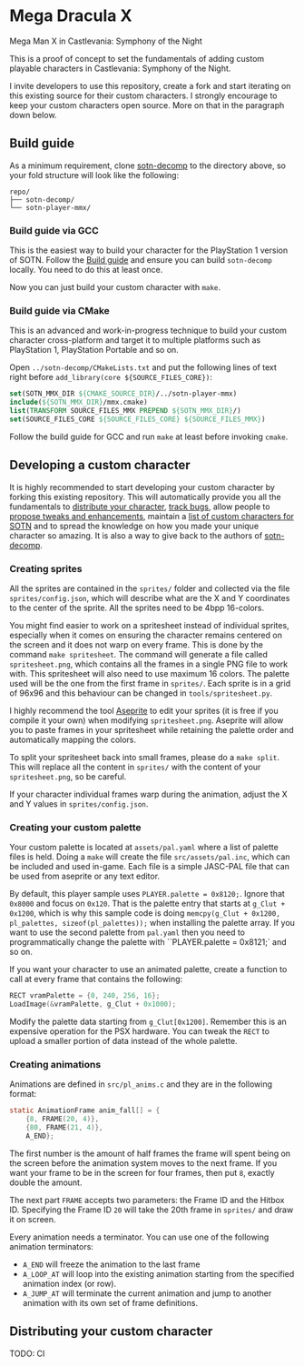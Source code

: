 # Mega Dracula X

Mega Man X in Castlevania: Symphony of the Night

This is a proof of concept to set the fundamentals of adding custom playable characters in Castlevania: Symphony of the Night.

I invite developers to use this repository, create a fork and start iterating on this existing source for their custom characters. I strongly encourage to keep your custom characters open source. More on that in the paragraph down below.

## Build guide

As a minimum requirement, clone [sotn-decomp](https://github.com/Xeeynamo/sotn-decomp) to the directory above, so your fold structure will look like the following:

```plain
repo/
├── sotn-decomp/
└── sotn-player-mmx/
```

### Build guide via GCC

This is the easiest way to build your character for the PlayStation 1 version of SOTN. Follow the [Build guide](https://github.com/Xeeynamo/sotn-decomp/wiki/Build) and ensure you can build `sotn-decomp` locally. You need to do this at least once.

Now you can just build your custom character with `make`.

### Build guide via CMake

This is an advanced and work-in-progress technique to build your custom character cross-platform and target it to multiple platforms such as PlayStation 1, PlayStation Portable and so on.

Open `../sotn-decomp/CMakeLists.txt` and put the following lines of text right before `add_library(core ${SOURCE_FILES_CORE})`:

```cmake
set(SOTN_MMX_DIR ${CMAKE_SOURCE_DIR}/../sotn-player-mmx)
include(${SOTN_MMX_DIR}/mmx.cmake)
list(TRANSFORM SOURCE_FILES_MMX PREPEND ${SOTN_MMX_DIR}/)
set(SOURCE_FILES_CORE ${SOURCE_FILES_CORE} ${SOURCE_FILES_MMX})
```

Follow the build guide for GCC and run `make` at least before invoking `cmake`.

## Developing a custom character

It is highly recommended to start developing your custom character by forking this existing repository. This will automatically provide you all the fundamentals to [distribute your character](https://github.com/xeeynamo/sotn-player-mmx/releases), [track bugs](https://github.com/xeeynamo/sotn-player-mmx/issues), allow people to [propose tweaks and enhancements](https://github.com/xeeynamo/sotn-player-mmx/pulls), maintain a [list of custom characters for SOTN](https://github.com/Xeeynamo/sotn-player-mmx/forks) and to spread the knowledge on how you made your unique character so amazing. It is also a way to give back to the authors of [sotn-decomp](https://github.com/Xeeynamo/sotn-decomp/graphs/contributors).

### Creating sprites

All the sprites are contained in the `sprites/` folder and collected via the file `sprites/config.json`, which will describe what are the X and Y coordinates to the center of the sprite. All the sprites need to be 4bpp 16-colors.

You might find easier to work on a spritesheet instead of individual sprites, especially when it comes on ensuring the character remains centered on the screen and it does not warp on every frame. This is done by the command `make spritesheet`. The command will generate a file called `spritesheet.png`, which contains all the frames in a single PNG file to work with. This spritesheet will also need to use maximum 16 colors. The palette used will be the one from the first frame in `sprites/`. Each sprite is in a grid of 96x96 and this behaviour can be changed in `tools/spritesheet.py`.

I highly recommend the tool [Aseprite](https://github.com/aseprite/aseprite) to edit your sprites (it is free if you compile it your own) when modifying `spritesheet.png`. Aseprite will allow you to paste frames in your spritesheet while retaining the palette order and automatically mapping the colors.

To split your spritesheet back into small frames, please do a `make split`. This will replace all the content in `sprites/` with the content of your `spritesheet.png`, so be careful.

If your character individual frames warp during the animation, adjust the X and Y values in `sprites/config.json`.

### Creating your custom palette

Your custom palette is located at `assets/pal.yaml` where a list of palette files is held. Doing a `make` will create the file `src/assets/pal.inc`, which can be included and used in-game. Each file is a simple JASC-PAL file that can be used from aseprite or any text editor.

By default, this player sample uses `PLAYER.palette = 0x8120;`. Ignore that `0x8000` and focus on `0x120`. That is the palette entry that starts at `g_Clut + 0x1200`, which is why this sample code is doing `memcpy(g_Clut + 0x1200, pl_palettes, sizeof(pl_palettes));` when installing the palette array. If you want to use the second palette from `pal.yaml` then you need to programmatically change the palette with ``PLAYER.palette = 0x8121;` and so on.

If you want your character to use an animated palette, create a function to call at every frame that contains the following:

```c
RECT vramPalette = {0, 240, 256, 16};
LoadImage(&vramPalette, g_Clut + 0x1000);
```

Modify the palette data starting from `g_Clut[0x1200]`. Remember this is an expensive operation for the PSX hardware. You can tweak the `RECT` to upload a smaller portion of data instead of the whole palette.

### Creating animations

Animations are defined in `src/pl_anims.c` and they are in the following format:

```c
static AnimationFrame anim_fall[] = {
    {8, FRAME(20, 4)},
    {80, FRAME(21, 4)},
    A_END};
```

The first number is the amount of half frames the frame will spent being on the screen before the animation system moves to the next frame. If you want your frame to be in the screen for four frames, then put `8`, exactly double the amount.

The next part `FRAME` accepts two parameters: the Frame ID and the Hitbox ID. Specifying the Frame ID `20` will take the 20th frame in `sprites/` and draw it on screen.

Every animation needs a terminator. You can use one of the following animation terminators:

* `A_END` will freeze the animation to the last frame
* `A_LOOP_AT` will loop into the existing animation starting from the specified animation index (or row).
* `A_JUMP_AT` will terminate the current animation and jump to another animation with its own set of frame definitions.

## Distributing your custom character

TODO: CI
